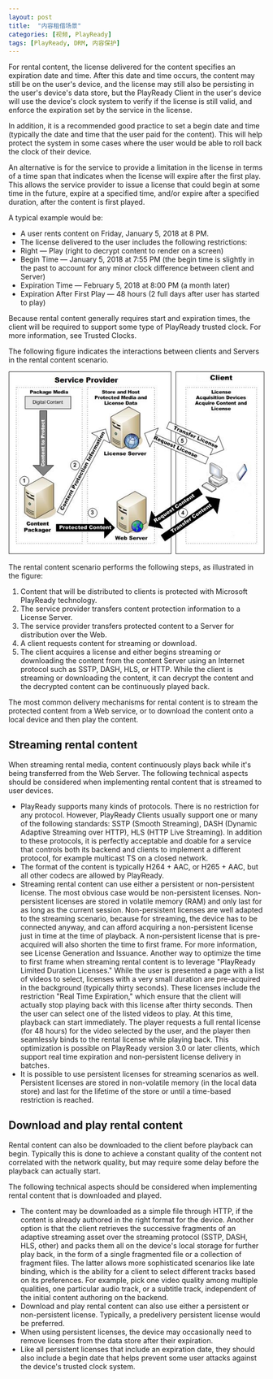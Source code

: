 ```yaml
---
layout: post
title:  "内容租借场景"
categories: [视频, PlayReady]
tags: [PlayReady, DRM, 内容保护]
---
```


For rental content, the license delivered for the content specifies an expiration date and time. After this date and time occurs, the content may still be on the user's device, and the license may still also be persisting in the user's device's data store, but the PlayReady Client in the user's device will use the device's clock system to verify if the license is still valid, and enforce the expiration set by the service in the license.

In addition, it is a recommended good practice to set a begin date and time (typically the date and time that the user paid for the content). This will help protect the system in some cases where the user would be able to roll back the clock of their device.

An alternative is for the service to provide a limitation in the license in terms of a time span that indicates when the license will expire after the first play. This allows the service provider to issue a license that could begin at some time in the future, expire at a specified time, and/or expire after a specified duration, after the content is first played.

A typical example would be:
* A user rents content on Friday, January 5, 2018 at 8 PM.
* The license delivered to the user includes the following restrictions:
* Right — Play (right to decrypt content to render on a screen)
* Begin Time — January 5, 2018 at 7:55 PM (the begin time is slightly in the past to account for any minor clock difference between client and Server)
* Expiration Time — February 5, 2018 at 8:00 PM (a month later)
* Expiration After First Play — 48 hours (2 full days after user has started to play)

Because rental content generally requires start and expiration times, the client will be required to support some type of PlayReady trusted clock. For more information, see Trusted Clocks.

The following figure indicates the interactions between clients and Servers in the rental content scenario.

![](/assets/posts/pr-rental/rental.png)

The rental content scenario performs the following steps, as illustrated in the figure:
1. Content that will be distributed to clients is protected with Microsoft PlayReady technology.
2. The service provider transfers content protection information to a License Server.
3. The service provider transfers protected content to a Server for distribution over the Web.
4. A client requests content for streaming or download.
5. The client acquires a license and either begins streaming or downloading the content from the content Server using an Internet protocol such as SSTP, DASH, HLS, or HTTP. While the client is streaming or downloading the content, it can decrypt the content and the decrypted content can be continuously played back.

The most common delivery mechanisms for rental content is to stream the protected content from a Web service, or to download the content onto a local device and then play the content.

## Streaming rental content
When streaming rental media, content continuously plays back while it's being transferred from the Web Server. The following technical aspects should be considered when implementing rental content that is streamed to user devices.
* PlayReady supports many kinds of protocols. There is no restriction for any protocol. However, PlayReady Clients usually support one or many of the following standards: SSTP (Smooth Streaming), DASH (Dynamic Adaptive Streaming over HTTP), HLS (HTTP Live Streaming). In addition to these protocols, it is perfectly acceptable and doable for a service that controls both its backend and clients to implement a different protocol, for example multicast TS on a closed network.
* The format of the content is typically H264 + AAC, or H265 + AAC, but all other codecs are allowed by PlayReady.
* Streaming rental content can use either a persistent or non-persistent license.
The most obvious case would be non-persistent licenses. Non-persistent licenses are stored in volatile memory (RAM) and only last for as long as the current session. Non-persistent licenses are well adapted to the streaming scenario, because for streaming, the device has to be connected anyway, and can afford acquiring a non-persistent license just in time at the time of playback.
A non-persistent license that is pre-acquired will also shorten the time to first frame. For more information, see License Generation and Issuance.
Another way to optimize the time to first frame when streaming rental content is to leverage "PlayReady Limited Duration Licenses." While the user is presented a page with a list of videos to select, licenses with a very small duration are pre-acquired in the background (typically thirty seconds). These licenses include the restriction "Real Time Expiration," which ensure that the client will actually stop playing back with this license after thirty seconds. Then the user can select one of the listed videos to play. At this time, playback can start immediately. The player requests a full rental license (for 48 hours) for the video selected by the user, and the player then seamlessly binds to the rental license while playing back. This optimization is possible on PlayReady version 3.0 or later clients, which support real time expiration and non-persistent license delivery in batches.
* It is possible to use persistent licenses for streaming scenarios as well. Persistent licenses are stored in non-volatile memory (in the local data store) and last for the lifetime of the store or until a time-based restriction is reached.

## Download and play rental content
Rental content can also be downloaded to the client before playback can begin. Typically this is done to achieve a constant quality of the content not correlated with the network quality, but may require some delay before the playback can actually start.

The following technical aspects should be considered when implementing rental content that is downloaded and played.
* The content may be downloaded as a simple file through HTTP, if the content is already authored in the right format for the device. Another option is that the client retrieves the successive fragments of an adaptive streaming asset over the streaming protocol (SSTP, DASH, HLS, other) and packs them all on the device's local storage for further play back, in the form of a single fragmented file or a collection of fragment files. The latter allows more sophisticated scenarios like late binding, which is the ability for a client to select different tracks based on its preferences. For example, pick one video quality among multiple qualities, one particular audio track, or a subtitle track, independent of the initial content authoring on the backend.
* Download and play rental content can also use either a persistent or non-persistent license. Typically, a predelivery persistent license would be preferred.
* When using persistent licenses, the device may occasionally need to remove licenses from the data store after their expiration.
* Like all persistent licenses that include an expiration date, they should also include a begin date that helps prevent some user attacks against the device's trusted clock system.
